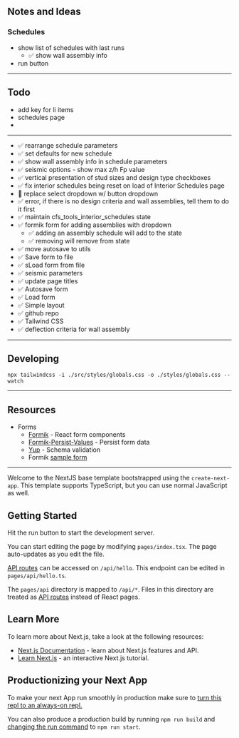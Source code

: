 ## Notes and Ideas

### Schedules


 * show list of schedules with last runs
   * ✅ show wall assembly info
 * run button


---

## Todo

* add key for li items
* schedules page
* 


---

 * ✅ rearrange schedule parameters
 * ✅ set defaults for new schedule
 * ✅ show wall assembly info in schedule parameters
 * ✅ seismic options - show max z/h Fp value
 * ✅ vertical presentation of stud sizes and design type checkboxes
 * ✅ fix interior schedules being reset on load of Interior Schedules page
 * 🥶 replace select dropdown w/ button dropdown
 * ✅ error, if there is no design criteria and wall assemblies, tell them to do it first
 * ✅ maintain cfs_tools_interior_schedules state
 * ✅ formik form for adding assemblies with dropdown
   * ✅ adding an assembly schedule will add to the state
   *  ✅ removing will remove from state
* ✅ move autosave to utils
* ✅ Save form to file
* ✅ sLoad form from file
* ✅ seismic parameters
* ✅ update page titles
* ✅ Autosave form
* ✅ Load form
* ✅ Simple layout
* ✅ github repo
* ✅ Tailwind CSS
* ✅ deflection criteria for wall assembly

---

## Developing

```
npx tailwindcss -i ./src/styles/globals.css -o ./styles/globals.css --watch

```

---

## Resources

* Forms
  * [Formik](https://github.com/jaredpalmer/formik) - React form components
  * [Formik-Persist-Values](https://github.com/kolengri/formik-persist-values) - Persist form data
  * [Yup](https://github.com/jquense/yup) - Schema validation
  * Formik [sample form](https://codesandbox.io/s/formik-v2-tutorial-final-ge1pt)

---


Welcome to the NextJS base template bootstrapped using the `create-next-app`. This template supports TypeScript, but you can use normal JavaScript as well.

## Getting Started

Hit the run button to start the development server.

You can start editing the page by modifying `pages/index.tsx`. The page auto-updates as you edit the file.

[API routes](https://nextjs.org/docs/api-routes/introduction) can be accessed on `/api/hello`. This endpoint can be edited in `pages/api/hello.ts`.

The `pages/api` directory is mapped to `/api/*`. Files in this directory are treated as [API routes](https://nextjs.org/docs/api-routes/introduction) instead of React pages.

## Learn More

To learn more about Next.js, take a look at the following resources:

- [Next.js Documentation](https://nextjs.org/docs) - learn about Next.js features and API.
- [Learn Next.js](https://nextjs.org/learn) - an interactive Next.js tutorial.

## Productionizing your Next App

To make your next App run smoothly in production make sure to [turn this repl to an always-on repl.](https://docs.replit.com/hosting/enabling-always-on)

You can also produce a production build by running `npm run build` and [changing the run command](https://docs.replit.com/programming-ide/configuring-repl#run) to `npm run start`.
